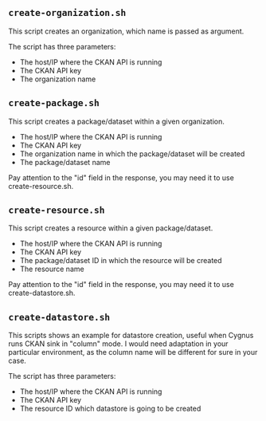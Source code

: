 ## `create-organization.sh`

This script creates an organization, which name is passed as argument.

The script has three parameters:

* The host/IP where the CKAN API is running
* The CKAN API key
* The organization name

## `create-package.sh`

This script creates a package/dataset within a given organization.

* The host/IP where the CKAN API is running
* The CKAN API key
* The organization name in which the package/dataset will be created
* The package/dataset name

Pay attention to the "id" field in the response, you may need it to use create-resource.sh.

## `create-resource.sh`

This script creates a resource within a given package/dataset.

* The host/IP where the CKAN API is running
* The CKAN API key
* The package/dataset ID in which the resource will be created
* The resource name

Pay attention to the "id" field in the response, you may need it to use create-datastore.sh.

## `create-datastore.sh`
This scripts shows an example for datastore creation, useful when Cygnus runs CKAN sink in "column" mode. I would need adaptation in your particular environment, as the column name will be different for sure in your case.

The script has three parameters:

* The host/IP where the CKAN API is running
* The CKAN API key
* The resource ID which datastore is going to be created
